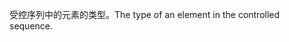<span data-ttu-id="c40e9-101">受控序列中的元素的类型。</span><span class="sxs-lookup"><span data-stu-id="c40e9-101">The type of an element in the controlled sequence.</span></span>